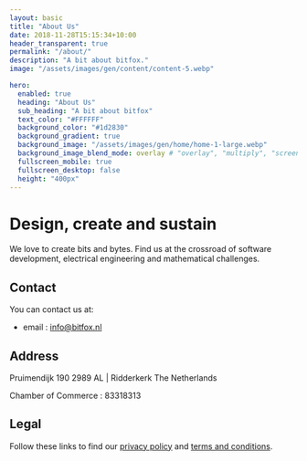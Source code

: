 ```yaml
---
layout: basic
title: "About Us"
date: 2018-11-28T15:15:34+10:00
header_transparent: true
permalink: "/about/"
description: "A bit about bitfox."
image: "/assets/images/gen/content/content-5.webp"

hero:
  enabled: true
  heading: "About Us"
  sub_heading: "A bit about bitfox"
  text_color: "#FFFFFF"
  background_color: "#1d2830"
  background_gradient: true
  background_image: "/assets/images/gen/home/home-1-large.webp"
  background_image_blend_mode: overlay # "overlay", "multiply", "screen"
  fullscreen_mobile: true
  fullscreen_desktop: false
  height: "400px"
---
```


# Design, create and sustain 

We love to create bits and bytes. 
Find us at the crossroad of software development, electrical engineering and mathematical challenges. 

## Contact
You can contact us at:
- email : info@bitfox.nl 

## Address

Pruimendijk 190 
2989 AL | Ridderkerk
The Netherlands 

Chamber of Commerce : 83318313

## Legal

Follow these links to find our [privacy policy](/privacy-policy/) and [terms and conditions](/terms-and-conditions/). 
